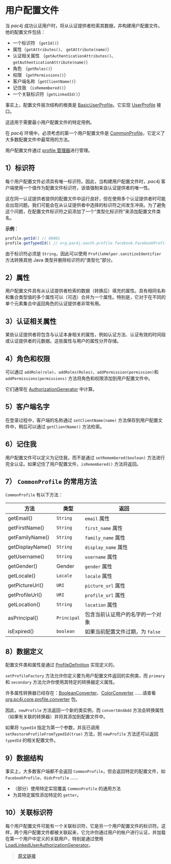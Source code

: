 # 用户配置文件

当 *pac4j* 成功认证用户时，将从认证提供者检索其数据，并构建用户配置文件。他的配置文件包括：

- 一个标识符 （`getId()`）
- 属性（`getAttributes()`、 `getAttribute(name)`）
- 认证相关属性 （`getAuthenticationAttributes()`、`getAuthenticationAttribute(name)`）
- 角色 （`getRoles()`）
- 权限 （`getPermissions()`）
- 客户端名称（`getClientName()`）
- 记住我 （`isRemembered()`）
- 一个关联标识符（`getLinkedId()`）

事实上，配置文件层次结构的根类是 [BasicUserProfile](https://github.com/pac4j/pac4j/blob/master/pac4j-core/src/main/java/org/pac4j/core/profile/BasicUserProfile.java)。它实现 [UserProfile](https://github.com/pac4j/pac4j/blob/master/pac4j-core/src/main/java/org/pac4j/core/profile/UserProfile.java) 接口。

这适用于需要最小用户配置文件的特定用例。

在 *pac4j* 环境中，必须考虑的第一个用户配置文件是 [CommonProfile](https://github.com/pac4j/pac4j/blob/master/pac4j-core/src/main/java/org/pac4j/core/profile/CommonProfile.java)，它定义了大多数配置文件中最常用的方法。

用户配置文件通过 [profile 管理器](/v5.6/profile-manager.html)进行管理。

## 1）标识符

每个用户配置文件必须具有唯一标识符。因此，当构建用户配置文件时，*pac4j* 客户端使用一个值作为配置文件标识符，该值强制来自认证提供者的唯一性。

这在同一认证提供者提供的配置文件中运行良好，但在使用多个认证提供者时可能会出现问题。我们可能会在从认证提供者中选择的标识符之间发生冲突。为了避免这个问题，在配置文件标识符之前添加了一个“类型化标识符”来添加配置文件类名。

**示例**：

```java
profile.getId() // 00001
profile.getTypedId() // org.pac4j.oauth.profile.facebook.FacebookProfile#00001
```

由于标识符必须是 `String`，因此可以使用 `ProfileHelper.sanitizeIdentifier` 方法转换其他 Java 类型并删除标识符的“类型化”部分。

## 2）属性

用户配置文件具有从认证提供者检索的数据（转换后）填充的属性。具有相同名称和集合类型值的多个属性可以（可选）合并为一个属性。特别是，它对于在不同的单个元素集合中返回角色的认证提供者非常有用。

## 3）认证相关属性

某些认证提供者将包含与认证本身相关的属性，例如认证方法、认证有效的时间段或认证提供者的元数据。这些属性与用户的属性分开存储。

## 4）角色和权限

可以通过 `addRole(role)`、`addRoles(Roles)`、`addPermission(permission)`和 `addPermissions(permissions)` 方法将角色和权限添加到用户配置文件中。

它们通常在 [AuthorizationGenerator](/v5.6/clients.html#_2-计算角色和权限) 中计算。

## 5）客户端名字

在登录过程中，客户端的名称通过 `setClientName(name)` 方法保存到用户配置文件中，稍后可以通过 `getClientName()` 方法检索。

## 6）记住我

用户配置文件可以定义为记住我，而不是通过 `setRemembered(boolean)` 方法进行完全认证。如果记住了用户配置文件，`isRemembered()` 方法将返回。

## 7） `CommonProfile` 的常用方法

`CommonProfile` 有以下方法：

|方法|类型|返回|
|--|--|--|
|getEmail()|`String`|`email` 属性|
|getFirstName()|`String`|`first_name` 属性|
|getFamilyName()|`String`|`family_name` 属性|
|getDisplayName()|`String`|`display_name` 属性|
|getUsername()|`String`|`username` 属性|
|getGender()|Gender|`gender` 属性|
|getLocale()|`Locale`|`locale` 属性|
|getPictureUrl()|`URI`|`picture_url` 属性|
|getProfileUrl()|`URI`|`profile_url` 属性|
|getLocation()|`String`|`location` 属性|
|asPrincipal()|`Principal`|包含当前认证用户的名字的一个对象|
|isExpired()|`boolean`|如果当前配置文件过期，为 `false`|

## 8）数据定义

配置文件类和属性是通过 [ProfileDefinition](https://github.com/pac4j/pac4j/blob/master/pac4j-core/src/main/java/org/pac4j/core/profile/definition/ProfileDefinition.java) 实现定义的。

`setProfileFactory` 方法允许你定义要为用户配置文件返回的实例类，而 `primary` 和 `secondary` 方法允许你使用其特定的转换器定义属性。

许多属性转换器已经存在：[BooleanConverter](https://github.com/pac4j/pac4j/blob/master/pac4j-core/src/main/java/org/pac4j/core/profile/converter/BooleanConverter.java)、[ColorConverter](https://github.com/pac4j/pac4j/blob/master/pac4j-core/src/main/java/org/pac4j/core/profile/converter/ColorConverter.java) ……请查看 [org.pc4j.core.profile.converter](https://github.com/pac4j/pac4j/tree/master/pac4j-core/src/main/java/org/pac4j/core/profile/converter) 包。

因此，`newProfile` 方法返回一个新的类实例，而 `convertAndAdd` 方法会转换属性（如果有关联的转换器）并将其添加到配置文件中。

如果将 `typedId` 指定为第一个参数，并且已调用 `setRestoreProfileFromTypedId(true)` 方法，则 `newProfile` 方法还可以返回 `typedId` 的相关配置文件。

## 9）数据结构

事实上，大多数客户端都不会返回 `CommonProfile`，但会返回特定的配置文件，如 `FacebookProfile`、`OidcProfile` ……

- （部分）使用特定实现覆盖 `CommonProfile` 的通用方法
- 为其特定属性添加特定的 `getter`。

## 10）关联标识符

每个用户配置文件可能有一个关联标识符，它是另一个用户配置文件的标识符。这样，两个用户配置文件都被关联起来，它允许你通过用户的帐户进行认证，并加载在第一个用户中定义的关联用户，特别是通过使用 [LoadLinkedUserAuthorizationGenerator](https://github.com/pac4j/pac4j/blob/master/pac4j-core/src/main/java/org/pac4j/core/authorization/generator/LoadLinkedUserAuthorizationGenerator.java)。

> [原文链接](https://www.pac4j.org/5.6.x/docs/user-profile.html)
